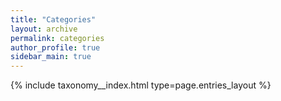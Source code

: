 ```yaml
---
title: "Categories"
layout: archive
permalink: categories
author_profile: true
sidebar_main: true
---
```


{% include taxonomy__index.html type=page.entries_layout %}
